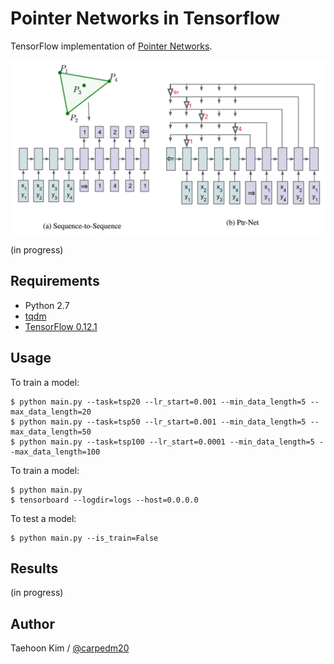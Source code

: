 # Pointer Networks in Tensorflow

TensorFlow implementation of [Pointer Networks](https://arxiv.org/abs/1506.03134).

![model](./assets/model.png)

(in progress)


## Requirements

- Python 2.7
- [tqdm](httsp://github.com/tqdm/tqdm)
- [TensorFlow 0.12.1](httsp://github.com/tensorflow/tensorflow/tree/r0.12)


## Usage

To train a model:

    $ python main.py --task=tsp20 --lr_start=0.001 --min_data_length=5 --max_data_length=20
    $ python main.py --task=tsp50 --lr_start=0.001 --min_data_length=5 --max_data_length=50
    $ python main.py --task=tsp100 --lr_start=0.0001 --min_data_length=5 --max_data_length=100


To train a model:

    $ python main.py
    $ tensorboard --logdir=logs --host=0.0.0.0

To test a model:

    $ python main.py --is_train=False

## Results

(in progress)


## Author

Taehoon Kim / [@carpedm20](http://carpedm20.github.io)
